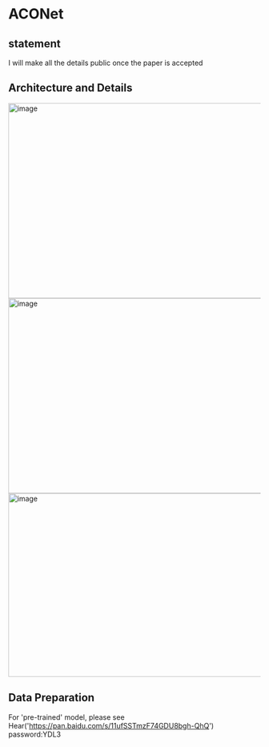 # ACONet
## statement
I will make all the details public once the paper is accepted
## Architecture and Details
<img width="651" height="389" alt="image" src="https://github.com/user-attachments/assets/abd74320-244d-446b-9ab6-66ab3a45cac7" />
<img width="651" height="389" alt="image" src="https://github.com/user-attachments/assets/6c6cdc5f-b4cc-47c6-87c7-704a96c7c2e7" />
<img width="596" height="366" alt="image" src="https://github.com/user-attachments/assets/4a52cb8f-d3c1-4f10-9856-b30969fcce95" />

## Data Preparation
For 'pre-trained' model, please see Hear('https://pan.baidu.com/s/11ufSSTmzF74GDU8bgh-QhQ') password:YDL3
